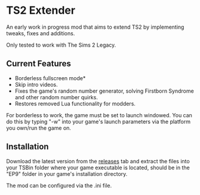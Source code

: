 # TS2 Extender
 
An early work in progress mod that aims to extend TS2 by implementing tweaks, fixes and additions.

Only tested to work with The Sims 2 Legacy.

## Current Features

* Borderless fullscreen mode*
* Skip intro videos.
* Fixes the game's random number generator, solving Firstborn Syndrome and other random number quirks.
* Restores removed Lua functionality for modders.

For borderless to work, the game must be set to launch windowed. You can do this by typing "-w" into your game's launch parameters via the platform you own/run the game on.

## Installation

Download the latest version from the [releases](https://github.com/LazyDuchess/TS2-Extender/releases/latest) tab and extract the files into your TSBin folder where your game executable is located, should be in the "EP9" folder in your game's installation directory.

The mod can be configured via the .ini file.
